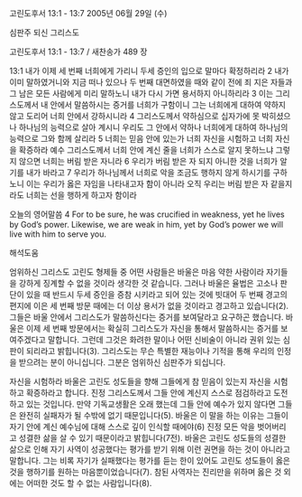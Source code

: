 고린도후서 13:1 - 13:7 
2005년 06월 29일 (수)

심판주 되신 그리스도



고린도후서 13:1 - 13:7 / 새찬송가 489 장


13:1 내가 이제 세 번째 너희에게 가리니 두세 증인의 입으로 말마다 확정하리라 2 내가 이미 말하였거니와 지금 떠나 있으나 두 번째 대면하였을 때와 같이 전에 죄 지은 자들과 그 남은 모든 사람에게 미리 말하노니 내가 다시 가면 용서하지 아니하리라 3 이는 그리스도께서 내 안에서 말씀하시는 증거를 너희가 구함이니 그는 너희에게 대하여 약하지 않고 도리어 너희 안에서 강하시니라 4 그리스도께서 약하심으로 십자가에 못 박히셨으나 하나님의 능력으로 살아 계시니 우리도 그 안에서 약하나 너희에게 대하여 하나님의 능력으로 그와 함께 살리라 5 너희는 믿음 안에 있는가 너희 자신을 시험하고 너희 자신을 확증하라 예수 그리스도께서 너희 안에 계신 줄을 너희가 스스로 알지 못하느냐 그렇지 않으면 너희는 버림 받은 자니라 6 우리가 버림 받은 자 되지 아니한 것을 너희가 알기를 내가 바라고 7 우리가 하나님께서 너희로 악을 조금도 행하지 않게 하시기를 구하노니 이는 우리가 옳은 자임을 나타내고자 함이 아니라 오직 우리는 버림 받은 자 같을지라도 너희는 선을 행하게 하고자 함이라 

오늘의 영어말씀 
4 For to be sure, he was crucified in weakness, yet he lives by God’s power. Likewise, we are weak in him, yet by God’s power we will live with him to serve you.

해석도움





엄위하신 그리스도 
고린도 형제들 중 어떤 사람들은 바울은 마음 약한 사람이라 자기들을 강하게 징계할 수 없을 것이라 생각한 것 같습니다. 그러나 바울은 율법은 고소나 판단이 있을 때 반드시 두세 증인을 증참 시키라고 되어 있는 것에 빗대어 두 번째 경고의 편지에 이은 세 번째 방문 때에는 더 이상 용서가 없을 것이라고 경고하고 있습니다(2). 그들은 바울 안에서 그리스도가 말씀하신다는 증거를 보여달라고 요구하곤 했습니다. 바울은 이제 세 번째 방문에서는 확실히 그리스도가 자신을 통해서 말씀하시는 증거를 보여주겠다고 말합니다. 그런데 그것은 화려한 말이나 어떤 신비술이 아니라 권위 있는 심판이 되리라고 밝힙니다(3). 그리스도는 무슨 특별한 재능이나 기적을 통해 우리의 인정을 받으려는 분이 아니십니다. 그분은 엄위하신 심판주가 되십니다. 

자신을 시험하라 
바울은 고린도 성도들을 향해 그들에게 참 믿음이 있는지 자신을 시험하고 확증하라고 합니다. 진정 그리스도께서 그들 안에 계신지 스스로 점검하라고 도전하고 있는 것입니다. 만약 기독교생활은 오래  했는데 그들 안에 예수가 있지 않다면 그들은 완전히 실패자가 될 수밖에 없기 때문입니다(5). 바울은 이 말을 하는 이유는 그들이 자기 안에 계신 예수님에 대해 스스로 깊이 인식할 때에야(6) 진정 모든 악을 벗어버리고 성결한 삶을 살 수 있기 때문이라고 밝힙니다(7전). 바울은 고린도 성도들의 성결한 삶으로 인해 자기 사역이 성공했다는 평가를 받기 위해 이런 권면을 하는 것이 아니라고 말합니다. 그는 비록 자기가 실패했다는 평가를 듣는 한이 있어도 고린도 성도들이 옳은 것을 행하기를 원하는 마음뿐이었습니다(7). 참된 사역자는 진리만을 위하며 옳은 것 외에는 어떠한 것도 할 수 없는 사람입니다(8).